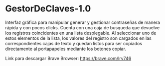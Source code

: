 # GestorDeClaves-1.0
Interfaz gráfica para manipular generar y gestionar contraseñas de manera rápida y con pocos clicks. Cuenta con una caja de busqueda que devuelve los registros coincidentes en una lista desplegable. Al seleccionar uno de estos elementos de la lista, los valores del registro son cargados en las correspondientes cajas de texto y quedan listos para ser copiados directamente al portapapeles mediante los botones copiar.  

Link para descargar Brave Browser: https://brave.com/lrv746
